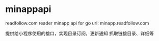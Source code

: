 # minappapi
readfollow.com reader minapp api for go   url:  minapp.readfollow.com

提供给小程序使用的接口，实现目录订阅，更新通知
抓取链接目录、详细等
